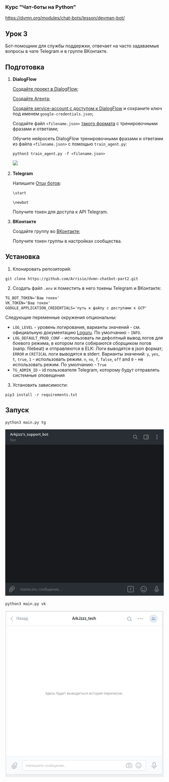 ### Курс "Чат-боты на Python"
https://dvmn.org/modules/chat-bots/lesson/devman-bot/

## Урок 3
Бот-помощник для службы поддержки, отвечает на часто задаваемые вопросы в чате Telegram и в группе ВКонтакте.

## Подготовка

1. **DialogFlow**

    [Создайте проект в DialogFlow](https://cloud.google.com/dialogflow/docs/quick/setup);

    [Создайте Агента](https://cloud.google.com/dialogflow/docs/quick/build-agent);

    [Создайте service-account с доступом к DialogFlow](https://dialogflow.com/docs/reference/v2-auth-setup) и сохраните ключ под именем ```google-credentials.json```;

    Создайте файл ```<filename.json>``` [такого формата](https://dvmn.org/media/filer_public/a7/db/a7db66c0-1259-4dac-9726-2d1fa9c44f20/questions.json) с тренировочными фразами и ответами;
    
    Обучите нейросеть DialogFlow тренировочными фразами и ответами из файла ```<filename.json>``` с помощью ```train_agent.py```:

    ```
    python3 train_agent.py -f <filename.json>
    ```

    ![](train_agent.png)
    


2. **Telegram**

    Напишите [Отцу ботов](https://telegram.me/BotFather):

    ```
    \start
    ```

    ```
    \newbot
    ```

    Получите токен для доступа к API Telegram.

3. **ВКонтакте**

    Создайте группу во [ВКонтакте](https://vk.com/groups?tab=admin);

    Получите токен группы в настройках сообщества.



## Установка

1. Клонировать репозиторий:
```
git clone https://github.com/Arrisio/dvmn-chatbot-part2.git
```

2. Создать файл ```.env``` и поместить в него токены Telegram и ВКонтакте:
```
TG_BOT_TOKEN='Ваш токен'
VK_TOKEN='Ваш токен'
GOOGLE_APPLICATION_CREDENTIALS='путь к файлу с доступами к GCP'
```
Следующие переменные окружения опциональны:
- `LOG_LEVEL` - уровень логирования, варианты значений - см. официальную документацию [Loguru](https://loguru.readthedocs.io/en/stable/api/logger.html). По умолчанию - `INFO`.  
- `LOG_DEFAULT_PROD_CONF` - использовать ли дефолтный вывод логов для боевого режима, в котором логи собираются сборщиком логов (напр. filebeat) и отправляются в ELK: Логи выводятся в json формат; `ERROR` и `CRITICAL` логи выводятся в stderr.
Варианты значений: `y`, `yes`, `t`, `true`, `1` - использовать режим. `n`, `no`, `f`, `false`, `off` and `0` - не использовать режим. По умолчанию - `True` 
- `TG_ADMIN_ID` - id пользователя Telegram, которому будут отправлять системные оповещения
3. Установить зависимости:
```
pip3 install -r requirements.txt
```

## Запуск
```
python3 main.py tg
```
![](resources/bot-tg.gif)


```
python3 main.py vk
```
![](resources/bot-vk.gif)


